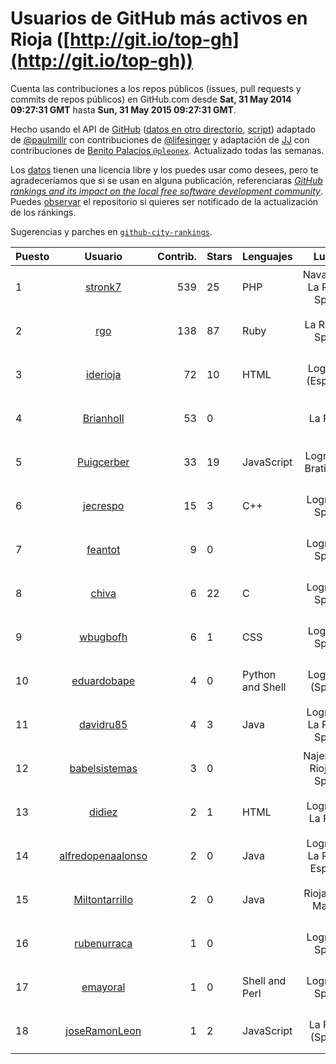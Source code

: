 # Usuarios de GitHub más activos en Rioja ([http://git.io/top-gh](http://git.io/top-gh))



  Cuenta las contribuciones a los repos públicos (issues, pull requests y commits de repos públicos) en GitHub.com desde  **Sat, 31 May 2014 09:27:31 GMT** hasta **Sun, 31 May 2015 09:27:31 GMT**.

  Hecho usando el API de [GitHub](http://github.com) ([datos en otro directorio](https://github.com/JJ/top-github-users-data/tree/master/data), [script](https://github.com/JJ/top-github-users)) adaptado de [@paulmillr](https://github.com/paulmillr) con contribuciones de [@lifesinger](https://github.com/lifesinger) y adaptación de [JJ](http://jj.github.io) con contribuciones de [Benito Palacios `@pleonex`](http://github.com/pleonex). Actualizado todas las semanas.

  Los [datos](https://github.com/JJ/top-github-users-data/tree/master/data) tienen una licencia libre y los puedes usar como desees, pero te agradeceríamos que si se usan en alguna publicación, referenciaras [*GitHub rankings and its impact on the local free software development community*](https://thewinnower.com/papers/github-rankings-and-its-impact-on-the-local-free-software-development-community). Puedes [observar](https://github.com/JJ/top-github-users-data/subscription) el repositorio si quieres ser notificado de la actualización de los ránkings. 

  Sugerencias y parches en [`github-city-rankings`](http://github.com/JJ/github-city-rankings). 


| Puesto   |  Usuario  |Contrib.| Stars | Lenguajes   |      Lugar      |  Avatar  |
|----------|:---------:|-------:|-------|-------------|:---------------:|----------|
| 1 | [stronk7](https://github.com/stronk7) | 539 | 25 | PHP | Navarrete, La Rioja, Spain | <img src='https://avatars0.githubusercontent.com/u/167147?v=3&s=64' width='64' height='64' title='Eloy Lafuente (stronk7)'> |
| 2 | [rgo](https://github.com/rgo) | 138 | 87 | Ruby | La Rioja - Spain | <img src='https://avatars2.githubusercontent.com/u/47124?v=3&s=64' width='64' height='64' title='Rafa García'> |
| 3 | [iderioja](https://github.com/iderioja) | 72 | 10 | HTML | Logroño (España) | <img src='https://avatars0.githubusercontent.com/u/5090808?v=3&s=64' width='64' height='64' title='iderioja'> |
| 4 | [Brianholl](https://github.com/Brianholl) | 53 | 0 |  | La Rioja | <img src='https://avatars0.githubusercontent.com/u/1537906?v=3&s=64' width='64' height='64' title='Brian'> |
| 5 | [Puigcerber](https://github.com/Puigcerber) | 33 | 19 | JavaScript | Logroño , Bratislava | <img src='https://avatars1.githubusercontent.com/u/866808?v=3&s=64' width='64' height='64' title='Pablo Villoslada'> |
| 6 | [jecrespo](https://github.com/jecrespo) | 15 | 3 | C++ | Logroño, Spain | <img src='https://avatars1.githubusercontent.com/u/1539718?v=3&s=64' width='64' height='64' title='Enrique Crespo'> |
| 7 | [feantot](https://github.com/feantot) | 9 | 0 |  | Logroño, Spain | <img src='https://avatars3.githubusercontent.com/u/4599973?v=3&s=64' width='64' height='64' title='Fernando Antonanzas-Torres'> |
| 8 | [chiva](https://github.com/chiva) | 6 | 22 | C | Logroño, Spain | <img src='https://avatars2.githubusercontent.com/u/305333?v=3&s=64' width='64' height='64' title='Santiago Reig'> |
| 9 | [wbugbofh](https://github.com/wbugbofh) | 6 | 1 | CSS | Logroño Spain | <img src='https://avatars1.githubusercontent.com/u/4250161?v=3&s=64' width='64' height='64' title='Mario'> |
| 10 | [eduardobape](https://github.com/eduardobape) | 4 | 0 | Python and Shell | Logroño (Spain) | <img src='https://avatars0.githubusercontent.com/u/3110718?v=3&s=64' width='64' height='64' title='Eduardo Basalo Peña'> |
| 11 | [davidru85](https://github.com/davidru85) | 4 | 3 | Java | Logroño, La Rioja, Spain | <img src='https://avatars1.githubusercontent.com/u/472324?v=3&s=64' width='64' height='64' title='David Ruiz'> |
| 12 | [babelsistemas](https://github.com/babelsistemas) | 3 | 0 |  | Najera (La Rioja) - Spain | <img src='https://avatars3.githubusercontent.com/u/1954631?v=3&s=64' width='64' height='64' title='Santiago Garcia Peña'> |
| 13 | [didiez](https://github.com/didiez) | 2 | 1 | HTML | Logroño, La Rioja | <img src='https://avatars3.githubusercontent.com/u/632860?v=3&s=64' width='64' height='64' title='Diego Díez Ricondo'> |
| 14 | [alfredopenaalonso](https://github.com/alfredopenaalonso) | 2 | 0 | Java | Logroño, La Rioja, España | <img src='https://avatars1.githubusercontent.com/u/5436538?v=3&s=64' width='64' height='64' title='Alfredo Peña Alonso'> |
| 15 | [Miltontarrillo](https://github.com/Miltontarrillo) | 2 | 0 | Java | Rioja-San Martin | <img src='https://avatars3.githubusercontent.com/u/7906936?v=3&s=64' width='64' height='64' title='Milton Tarrilo Villegas'> |
| 16 | [rubenurraca](https://github.com/rubenurraca) | 1 | 0 |  | Logroño, Spain | <img src='https://avatars2.githubusercontent.com/u/8905266?v=3&s=64' width='64' height='64' title='Ruben Urraca'> |
| 17 | [emayoral](https://github.com/emayoral) | 1 | 0 | Shell and Perl | Logroño, Spain | <img src='https://avatars1.githubusercontent.com/u/3143634?v=3&s=64' width='64' height='64' title='Eduardo Mayoral'> |
| 18 | [joseRamonLeon](https://github.com/joseRamonLeon) | 1 | 2 | JavaScript | La Rioja (Spain) | <img src='https://avatars2.githubusercontent.com/u/1682282?v=3&s=64' width='64' height='64' title='José Ramón León'> |
